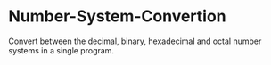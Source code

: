 # Number-System-Convertion
Convert between the decimal, binary, hexadecimal and octal number systems in a single program.
